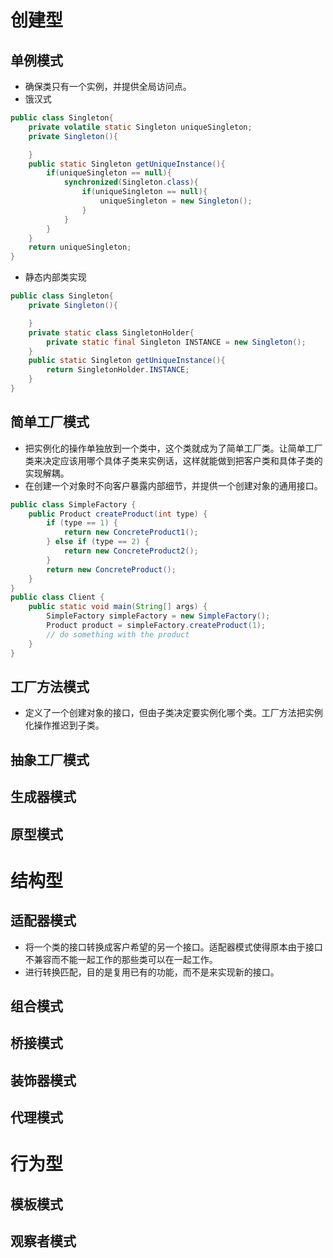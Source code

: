 # 创建型
## 单例模式
- 确保类只有一个实例，并提供全局访问点。
- 饿汉式
```java
public class Singleton{
	private volatile static Singleton uniqueSingleton;
	private Singleton(){

	}
	public static Singleton getUniqueInstance(){
		if(uniqueSingleton == null){
			synchronized(Singleton.class){
				if(uniqueSingleton == null){
					uniqueSingleton = new Singleton();
				}
			}
		}
	}
	return uniqueSingleton;
}
```

- 静态内部类实现
```java
public class Singleton{
	private Singleton(){

	}
	private static class SingletonHolder{
		private static final Singleton INSTANCE = new Singleton();
	}
	public static Singleton getUniqueInstance(){
		return SingletonHolder.INSTANCE;
	}
}
```


## 简单工厂模式
- 把实例化的操作单独放到一个类中，这个类就成为了简单工厂类。让简单工厂类来决定应该用哪个具体子类来实例话，这样就能做到把客户类和具体子类的实现解耦。
- 在创建一个对象时不向客户暴露内部细节，并提供一个创建对象的通用接口。
```java
public class SimpleFactory {
    public Product createProduct(int type) {
        if (type == 1) {
            return new ConcreteProduct1();
        } else if (type == 2) {
            return new ConcreteProduct2();
        }
        return new ConcreteProduct();
    }
}
public class Client {
    public static void main(String[] args) {
        SimpleFactory simpleFactory = new SimpleFactory();
        Product product = simpleFactory.createProduct(1);
        // do something with the product
    }
}
```

## 工厂方法模式
- 定义了一个创建对象的接口，但由子类决定要实例化哪个类。工厂方法把实例化操作推迟到子类。


## 抽象工厂模式

## 生成器模式

## 原型模式

# 结构型

## 适配器模式
- 将一个类的接口转换成客户希望的另一个接口。适配器模式使得原本由于接口不兼容而不能一起工作的那些类可以在一起工作。
- 进行转换匹配，目的是复用已有的功能，而不是来实现新的接口。

## 组合模式

## 桥接模式

## 装饰器模式

## 代理模式

# 行为型

## 模板模式

## 观察者模式